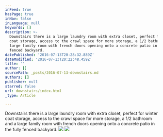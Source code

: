 ```yaml
---
inFeed: true
hasPage: true
inNav: false
inLanguage: null
keywords: []
description: >-
  Downstairs there is a large laundry room with extra closet, perfect for winter
  coat storage, access to the crawl space for more storage, a 1/2 bathroom and a
  large family room with french doors opening onto a concrete patio in the fully
  fenced backyard. 
datePublished: '2016-07-13T20:28:32.889Z'
dateModified: '2016-07-13T20:22:48.459Z'
title: ''
author: []
sourcePath: _posts/2016-07-13-downstairs.md
authors: []
publisher: null
starred: false
url: downstairs/index.html
_type: Article

---
```

Downstairs there is a large laundry room with extra closet, perfect for winter coat storage, access to the crawl space for more storage, a 1/2 bathroom and a large family room with french doors opening onto a concrete patio in the fully fenced backyard. ![](https://the-grid-user-content.s3-us-west-2.amazonaws.com/f69842f5-1dbf-4ebf-91dc-3295d5adaba3.jpg)
![](https://the-grid-user-content.s3-us-west-2.amazonaws.com/f41de507-4873-4066-b729-df091c75e37e.jpg)